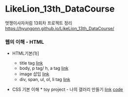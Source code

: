 # LikeLion_13th_DataCourse
멋쟁이사자처럼 13회차 프로젝트 정리
https://hyungonn.github.io/LikeLion_13th_DataCourse/

### 웹의 이해 -  HTML
 - HTML기본(1)]
    * title tag [link](https://github.com/HyungonN/LikeLion_13th_DataCourse/blob/main/web_html/20210903_exp1_html_title.html)
    * body, p tag/ h, a tag [link](https://github.com/HyungonN/LikeLion_13th_DataCourse/blob/main/web_html/20210903_exp2_body.html)
    * image 삽입 [link](https://github.com/HyungonN/LikeLion_13th_DataCourse/blob/main/web_html/20210903_exp3_image.html)
    * div, span, ul, ol, li tag [link](https://github.com/HyungonN/LikeLion_13th_DataCourse/blob/main/web_html/20210903_exp4_Div_span.html)
   
 - CSS 기본 이해   * toy project - 나의 갤러리 만들기 [link](https://hyungonn.github.io/LikeLion_13th_DataCourse/02_css_gallery/css_practice/10css_gallery.html) [code](https://github.com/HyungonN/LikeLion_13th_DataCourse/blob/main/02_css_gallery/css_practice/10css_gallery.html)
   

